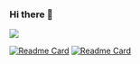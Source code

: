 ### Hi there 👋

<a href="https://github.com/jrsumner/github-readme-stats">
  <img align="center" src="https://github-readme-stats.vercel.app/api?username=JRSumner&theme=cobalt)" />
</a>

[![Readme Card](https://github-readme-stats.vercel.app/api/pin/?username=jrsumner&repo=nc-news-frontend)](https://github.com/jrsumner/nc-news-frontend) [![Readme Card](https://github-readme-stats.vercel.app/api/pin/?username=jrsumner&repo=nc-news-backend-api)](https://github.com/jrsumner/nc-news-backend-api)
